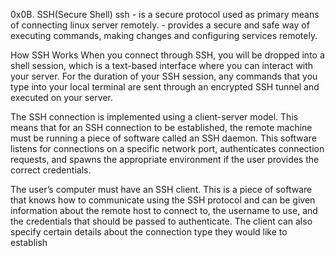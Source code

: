 0x0B. SSH(Secure Shell)
ssh - is a secure protocol used as primary means of connecting linux server remotely.
    - provides a secure and safe way of executing commands, making changes and configuring services remotely.

How SSH Works
When you connect through SSH, you will be dropped into a shell session, which is a text-based interface where you can interact with your server. For the duration of your SSH session, any commands that you type into your local terminal are sent through an encrypted SSH tunnel and executed on your server.

The SSH connection is implemented using a client-server model. This means that for an SSH connection to be established, the remote machine must be running a piece of software called an SSH daemon. This software listens for connections on a specific network port, authenticates connection requests, and spawns the appropriate environment if the user provides the correct credentials.

The user’s computer must have an SSH client. This is a piece of software that knows how to communicate using the SSH protocol and can be given information about the remote host to connect to, the username to use, and the credentials that should be passed to authenticate. The client can also specify certain details about the connection type they would like to establish
